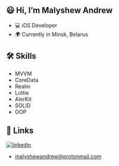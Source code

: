 
## 😃 Hi, I’m Malyshew Andrew
- 💻 iOS Developer
- 🌍 Currently in Minsk, Belarus

## 🛠 Skills
- MVVM
- CoreData
- Realm
- Lottie
- AlerKit
- SOLID
- OOP
## 🔗 Links

[![linkedin](https://img.shields.io/badge/linkedin-0A66C2?style=for-the-badge&logo=linkedin&logoColor=white)](https://www.linkedin.com/in/malyshewandrew/)
- malyshewandrew@protonmail.com
